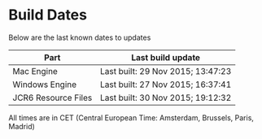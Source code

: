 # Build Dates

Below are the last known dates to updates

Part | Last build update
-----|-----
Mac Engine | Last built: 29 Nov 2015; 13:47:23
Windows Engine | Last built: 27 Nov 2015; 16:37:41
JCR6 Resource Files | Last built: 30 Nov 2015; 19:12:32
All times are in CET (Central European Time: Amsterdam, Brussels, Paris, Madrid)




